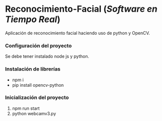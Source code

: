 # Reconocimiento-Facial (*Software en Tiempo Real*)
Aplicación de reconocimiento facial haciendo uso de python y OpenCV.


### Configuración del proyecto
Se debe tener instalado node js y python.


### Instalación de librerías
- npm i
- pip install opencv-python


### Inicialización del proyecto

1. npm run start
2. python webcamv3.py

